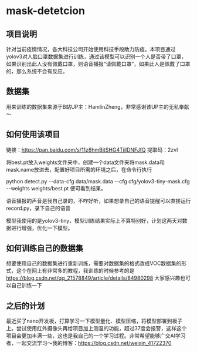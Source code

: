# mask-detetcion
## 项目说明
针对当前疫情情况，各大科技公司开始使用科技手段助力防疫。本项目通过yolov3对人脸口罩数据集进行训练，通过该模型可以识别一个人是否带了口罩，如果识别出此人没有佩戴口罩，则语音播报“请佩戴口罩”，如果此人是佩戴了口罩的，那么系统不会有反应。
## 数据集
用来训练的数据集来源于B站UP主：HamlinZheng，非常感谢该UP主的无私奉献～
## 如何使用该项目
链接：https://pan.baidu.com/s/11z6hmBitSHG4TjilDNFJfQ 
提取码：2zvl

将best.pt放入weights文件夹中，创建一个data文件夹将mask.data和mask.name放进去，配置好项目所需的环境之后，在命令行执行

 python detect.py --data-cfg data/mask.data --cfg cfg/yolov3-tiny-mask.cfg --weights weights/best.pt
 便可看到结果。
 
 语音播报的声音是我自己录的，不咋好听，如果想录自己的语音提醒可以直接运行record.py，录下自己的语音
 
 模型我使用的是yolov3-tiny，模型训练结果实际上不算特别好，计划这两天对数据进行增强，优化一下模型。
 ## 如何训练自己的数据集
 想要使用自己的数据集进行重新训练，需要对数据集的格式改成VOC数据集的形式，这个在网上有非常多的教程，我训练的时候参考的是
 https://blog.csdn.net/qq_21578849/article/details/84980298
 大家感兴趣也可以自己训练一下
## 之后的计划
最近买了nano开发板，打算学习一下模型量化、模型压缩，将模型部署到板子上。尝试使用红外摄像头再给项目加上测温的功能，超过37度会报警，这样这个项目会更加丰满一些，这也是我自己的一个学习过程。非常希望能够广交AI学习者，一起交流学习～我的博客：https://blog.csdn.net/weixin_41722370

